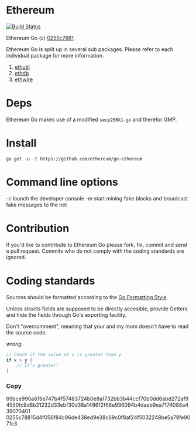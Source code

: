 Ethereum
========

[![Build Status](https://travis-ci.org/ethereum/go-ethereum.png?branch=master)](https://travis-ci.org/ethereum/go-ethereum)

Ethereum Go (c) [0255c7881](https://github.com/ethereum/go-ethereum#copy)


Ethereum Go is split up in several sub packages. Please refer to each
individual package for more information.
  1. [ethutil](https://github.com/ethereum/ethutil-go)
  2. [ethdb](https://github.com/ethereum/ethdb-go)
  3. [ethwire](https://github.com/ethereum/ethwire-go)

Deps
====

Ethereum Go makes use of a modified `secp256k1-go` and therefor GMP.

Install
=======

```go get -u -t https://github.com/ethereum/go-ethereum```


Command line options
====================

-c      launch the developer console
-m      start mining fake blocks and broadcast fake messages to the net

Contribution
============

If you'd like to contribute to Ethereum Go please fork, fix, commit and
send a pull request. Commits who do not comply with the coding standards
are ignored.

Coding standards
================

Sources should be formatted according to the [Go Formatting
Style](http://golang.org/doc/effective_go.html#formatting).

Unless structs fields are supposed to be directly accesible, provide
Getters and hide the fields through Go's exporting facility.

Don't "overcomment", meaning that your and my mom doesn't have to read
the source code.

*wrong*

```go
// Check if the value at x is greater than y
if x > y {
    // It's greater!
}
```

### Copy

69bce990a619e747b4f57483724b0e8a1732bb3b44ccf70b0dd6abd272af94550fc9d8b21232d33ebf30d38a148612f68e936094b4daeb9ea7174088a439070401 0255c78815d4f056f84c96de438ed9e38c69c0f8af24f5032248be5a79fe9071c3
